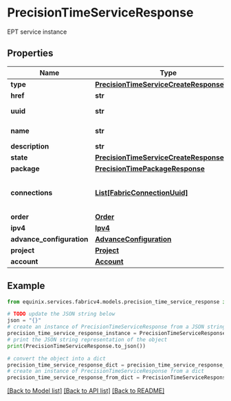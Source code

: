 # PrecisionTimeServiceResponse

EPT service instance

## Properties

Name | Type | Description | Notes
------------ | ------------- | ------------- | -------------
**type** | [**PrecisionTimeServiceCreateResponseType**](PrecisionTimeServiceCreateResponseType.md) |  | 
**href** | **str** |  | 
**uuid** | **str** | uuid of the ept service | 
**name** | **str** | name of the ept service | [optional] 
**description** | **str** |  | [optional] 
**state** | [**PrecisionTimeServiceCreateResponseState**](PrecisionTimeServiceCreateResponseState.md) |  | 
**package** | [**PrecisionTimePackageResponse**](PrecisionTimePackageResponse.md) |  | 
**connections** | [**List[FabricConnectionUuid]**](FabricConnectionUuid.md) | fabric l2 connections used for the ept service | [optional] 
**order** | [**Order**](Order.md) |  | 
**ipv4** | [**Ipv4**](Ipv4.md) |  | 
**advance_configuration** | [**AdvanceConfiguration**](AdvanceConfiguration.md) |  | [optional] 
**project** | [**Project**](Project.md) |  | [optional] 
**account** | [**Account**](Account.md) |  | [optional] 

## Example

```python
from equinix.services.fabricv4.models.precision_time_service_response import PrecisionTimeServiceResponse

# TODO update the JSON string below
json = "{}"
# create an instance of PrecisionTimeServiceResponse from a JSON string
precision_time_service_response_instance = PrecisionTimeServiceResponse.from_json(json)
# print the JSON string representation of the object
print(PrecisionTimeServiceResponse.to_json())

# convert the object into a dict
precision_time_service_response_dict = precision_time_service_response_instance.to_dict()
# create an instance of PrecisionTimeServiceResponse from a dict
precision_time_service_response_from_dict = PrecisionTimeServiceResponse.from_dict(precision_time_service_response_dict)
```
[[Back to Model list]](../README.md#documentation-for-models) [[Back to API list]](../README.md#documentation-for-api-endpoints) [[Back to README]](../README.md)



